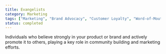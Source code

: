 ```yaml
---
title: Evangelists
category: Marketing
tags: ["Marketing", "Brand Advocacy", "Customer Loyalty", "Word-of-Mouth Marketing"]
status: completed
---
```

Individuals who believe strongly in your product or brand and actively promote it to others, playing a key role in community building and marketing efforts.